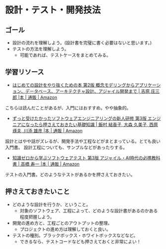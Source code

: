 # 設計・テスト・開発技法

## ゴール

- 設計の流れを理解しよう。(設計書を完璧に書く必要はないと思います。)
- テストの方法を理解しよう。
  - 可能であれば、テストケースをまとめてみる。

## 学習リソース

* [はじめての設計をやり抜くための本 第2版 概念モデリングからアプリケーション、データベース、アーキテクチャ設計、アジャイル開発まで \| 吉原 庄三郎 \|本 \| 通販 \| Amazon](https://www.amazon.co.jp/%E3%81%AF%E3%81%98%E3%82%81%E3%81%A6%E3%81%AE%E8%A8%AD%E8%A8%88%E3%82%92%E3%82%84%E3%82%8A%E6%8A%9C%E3%81%8F%E3%81%9F%E3%82%81%E3%81%AE%E6%9C%AC-%E7%AC%AC2%E7%89%88-%E6%A6%82%E5%BF%B5%E3%83%A2%E3%83%87%E3%83%AA%E3%83%B3%E3%82%B0%E3%81%8B%E3%82%89%E3%82%A2%E3%83%97%E3%83%AA%E3%82%B1%E3%83%BC%E3%82%B7%E3%83%A7%E3%83%B3%E3%80%81%E3%83%87%E3%83%BC%E3%82%BF%E3%83%99%E3%83%BC%E3%82%B9%E3%80%81%E3%82%A2%E3%83%BC%E3%82%AD%E3%83%86%E3%82%AF%E3%83%81%E3%83%A3%E8%A8%AD%E8%A8%88%E3%80%81%E3%82%A2%E3%82%B8%E3%83%A3%E3%82%A4%E3%83%AB%E9%96%8B%E7%99%BA%E3%81%BE%E3%81%A7-%E5%90%89%E5%8E%9F-%E5%BA%84%E4%B8%89%E9%83%8E/dp/4798153761)

こちらは読んだことがあるが、入門にはおすすめ。やや抽象的。

* [ずっと受けたかったソフトウェアエンジニアリングの新人研修 第3版 エンジニアになったら押さえておきたい基礎知識 \| 飯村 結香子, 大森 久美子, 西原 琢夫, 川添 雄彦 \|本 \| 通販 \| Amazon](https://www.amazon.co.jp/%E3%81%9A%E3%81%A3%E3%81%A8%E5%8F%97%E3%81%91%E3%81%9F%E3%81%8B%E3%81%A3%E3%81%9F%E3%82%BD%E3%83%95%E3%83%88%E3%82%A6%E3%82%A7%E3%82%A2%E3%82%A8%E3%83%B3%E3%82%B8%E3%83%8B%E3%82%A2%E3%83%AA%E3%83%B3%E3%82%B0%E3%81%AE%E6%96%B0%E4%BA%BA%E7%A0%94%E4%BF%AE-%E7%AC%AC3%E7%89%88-%E3%82%A8%E3%83%B3%E3%82%B8%E3%83%8B%E3%82%A2%E3%81%AB%E3%81%AA%E3%81%A3%E3%81%9F%E3%82%89%E6%8A%BC%E3%81%95%E3%81%88%E3%81%A6%E3%81%8A%E3%81%8D%E3%81%9F%E3%81%84%E5%9F%BA%E7%A4%8E%E7%9F%A5%E8%AD%98-%E9%A3%AF%E6%9D%91-%E7%B5%90%E9%A6%99%E5%AD%90/dp/4798157562)

設計とはやや話がズレるが、開発手法や工程などがまとまっている。とても良い入門書。
設計工程についても、サンプルなどがあったりする。

* [知識ゼロから学ぶソフトウェアテスト 第3版 アジャイル・AI時代の必携教科書 \| 高橋 寿一 \|本 \| 通販 \| Amazon](https://www.amazon.co.jp/%E7%9F%A5%E8%AD%98%E3%82%BC%E3%83%AD%E3%81%8B%E3%82%89%E5%AD%A6%E3%81%B6%E3%82%BD%E3%83%95%E3%83%88%E3%82%A6%E3%82%A7%E3%82%A2%E3%83%86%E3%82%B9%E3%83%88-%E7%AC%AC3%E7%89%88-%E3%82%A2%E3%82%B8%E3%83%A3%E3%82%A4%E3%83%AB%E3%83%BBAI%E6%99%82%E4%BB%A3%E3%81%AE%E5%BF%85%E6%90%BA%E6%95%99%E7%A7%91%E6%9B%B8-%E9%AB%98%E6%A9%8B-%E5%AF%BF%E4%B8%80/dp/4798182435/ref=sr_1_4?dib=eyJ2IjoiMSJ9.f1vIgQ1xP0USPv9Y9-dLVEk3-Ltxwe0Xl9U2BZoZ7tDtKhDdnT-mJZ3tphlmUwcmNvG4r7wD6JTlzwCoI1gnxamPwsn7E6iO51B-m5qc7AiFnjJK7btIxUp40y2E5V2f1EMf-heiGrS3AIiIZ2UGtUOc9dnGctHy-UrIYzIftwk_lBLQJAL-gSbQl7RRjd_vdPZae7MBRRD7Ciz62vqjDXhvu27vC43klQZrFaOwFmSsC7SceLBZHT9FyU3fjW2vXRVOljHPc-6VXEttm_S9wug8NCVIX46SXmoAbymd_RA.R9GjHPltvHVp0gmtO2ww7XQt0JSITM6m6UTdWSV9txE&dib_tag=se&keywords=%E3%82%BD%E3%83%95%E3%83%88%E3%82%A6%E3%82%A7%E3%82%A2%E3%83%86%E3%82%B9%E3%83%88&qid=1713015801&sr=8-4)

テストの入門書。どのようなテストがあるかを押さえておきたい。

## 押さえておきたいこと

- どのような設計を行うか、ということ。
  - 対象のソフトウェア、工程によって、どのような設計書があるのかある程度把握しよう。
- 開発の進め方と、工程ごとのアウトプットの整理。
  - プロジェクトの進め方は理解しておくと良い。
- テストの種別。ブラックボックス・ホワイトボックスなどなど。
  - できるなら、テストコードなども押さえておくと非常によい！